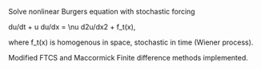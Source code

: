 Solve nonlinear Burgers equation with stochastic forcing

du/dt + u du/dx = \nu d2u/dx2 + f_t(x),

where f_t(x) is homogenous in space, stochastic in time (Wiener process).

Modified FTCS and Maccormick Finite difference methods implemented.
